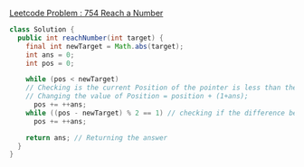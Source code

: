 [Leetcode Problem : 754 Reach a Number](https://leetcode.com/problems/reach-a-number/)



````java
class Solution {
  public int reachNumber(int target) {
    final int newTarget = Math.abs(target);
    int ans = 0;
    int pos = 0;

    while (pos < newTarget)
    // Checking is the current Position of the pointer is less than the newTarget or not if yes
    // Changing the value of Position = position + (1+ans);
      pos += ++ans;
    while ((pos - newTarget) % 2 == 1) // checking if the difference between the position and the newTarget is odd
      pos += ++ans;

    return ans; // Returning the answer
  }
}
````
